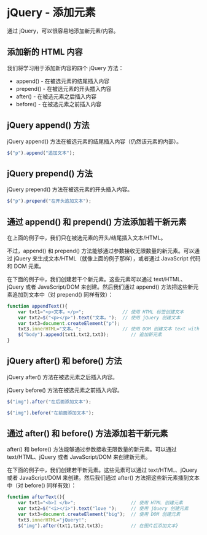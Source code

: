 # jQuery - 添加元素

通过 jQuery，可以很容易地添加新元素/内容。

## 添加新的 HTML 内容

我们将学习用于添加新内容的四个 jQuery 方法：

- append() - 在被选元素的结尾插入内容
- prepend() - 在被选元素的开头插入内容
- after() - 在被选元素之后插入内容
- before() - 在被选元素之前插入内容

## jQuery append() 方法

jQuery append() 方法在被选元素的结尾插入内容（仍然该元素的内部）。

<!--sec data-title="实例" data-filename="jquery_html_append" ces-->
```javascript
$("p").append("追加文本");
```
<!--endsec-->

## jQuery prepend() 方法

jQuery prepend() 方法在被选元素的开头插入内容。

<!--sec data-title="实例" data-filename="jquery_html_prepend" ces-->
```javascript
$("p").prepend("在开头追加文本");
```
<!--endsec-->

## 通过 append() 和 prepend() 方法添加若干新元素

在上面的例子中，我们只在被选元素的开头/结尾插入文本/HTML。

不过，append() 和 prepend() 方法能够通过参数接收无限数量的新元素。可以通过 jQuery 来生成文本/HTML（就像上面的例子那样），或者通过 JavaScript 代码和 DOM 元素。

在下面的例子中，我们创建若干个新元素。这些元素可以通过 text/HTML、jQuery 或者 JavaScript/DOM 来创建。然后我们通过 append() 方法把这些新元素追加到文本中（对 prepend() 同样有效）：

<!--sec data-title="实例" data-filename="jquery_html_append2" ces-->
```javascript
function appendText(){
    var txt1="<p>文本。</p>";              // 使用 HTML 标签创建文本
    var txt2=$("<p></p>").text("文本。");  // 使用 jQuery 创建文本
    var txt3=document.createElement("p");
    txt3.innerHTML="文本。";               // 使用 DOM 创建文本 text with DOM
    $("body").append(txt1,txt2,txt3);        // 追加新元素
}
```
<!--endsec-->

## jQuery after() 和 before() 方法

jQuery after() 方法在被选元素之后插入内容。

jQuery before() 方法在被选元素之前插入内容。

<!--sec data-title="实例" data-filename="jquery_html_after" ces-->
```javascript
$("img").after("在后面添加文本");

$("img").before("在前面添加文本");
```
<!--endsec-->

## 通过 after() 和 before() 方法添加若干新元素

after() 和 before() 方法能够通过参数接收无限数量的新元素。可以通过 text/HTML、jQuery 或者 JavaScript/DOM 来创建新元素。

在下面的例子中，我们创建若干新元素。这些元素可以通过 text/HTML、jQuery 或者 JavaScript/DOM 来创建。然后我们通过 after() 方法把这些新元素插到文本中（对 before() 同样有效）：

<!--sec data-title="实例" data-filename="jquery_html_after2" ces-->
```javascript
function afterText(){
    var txt1="<b>I </b>";                    // 使用 HTML 创建元素
    var txt2=$("<i></i>").text("love ");     // 使用 jQuery 创建元素
    var txt3=document.createElement("big");  // 使用 DOM 创建元素
    txt3.innerHTML="jQuery!";
    $("img").after(txt1,txt2,txt3);          // 在图片后添加文本}
```
<!--endsec-->
